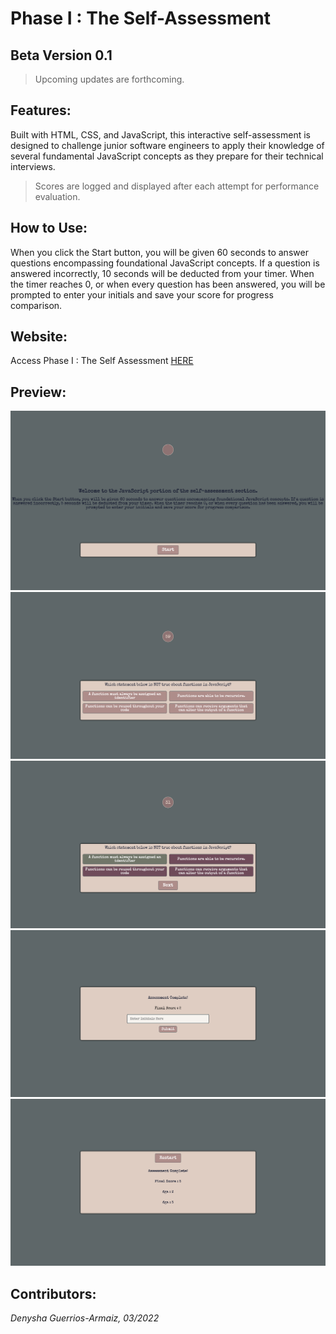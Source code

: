 # Phase I : The Self-Assessment

## Beta Version 0.1

> Upcoming updates are forthcoming.

## Features:

Built with HTML, CSS, and JavaScript, this interactive self-assessment is designed to challenge junior software engineers to apply their knowledge of several fundamental JavaScript concepts as they prepare for their technical interviews. 

> Scores are logged and displayed after each attempt for performance evaluation.

## How to Use:

When you click the Start button, you will be given 60 seconds to answer questions encompassing foundational JavaScript concepts. If a question is answered incorrectly, 10 seconds will be deducted from your timer. When the timer reaches 0, or when every question has been answered, you will be prompted to enter your initials and save your score for progress comparison.

## Website:
Access Phase I : The Self Assessment [HERE](https://denysha-abigail.github.io/coding-assessment/)

## Preview:
![screenshot](/assets/images/start-screen-img.png)
![screenshot](/assets/images/question-screen-img.png)
![screenshot](/assets/images/correct-answer-screen-img.png)
![screenshot](/assets/images/final-score-screen-img.png)
![screenshot](/assets/images/save-score-screen-img.png)

## Contributors:
*Denysha Guerrios-Armaiz, 03/2022*